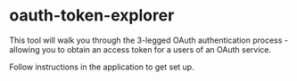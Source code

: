 # oauth-token-explorer

This tool will walk you through the 3-legged OAuth authentication process - allowing you to obtain an access token for a users of an OAuth service.

Follow instructions in the application to get set up.